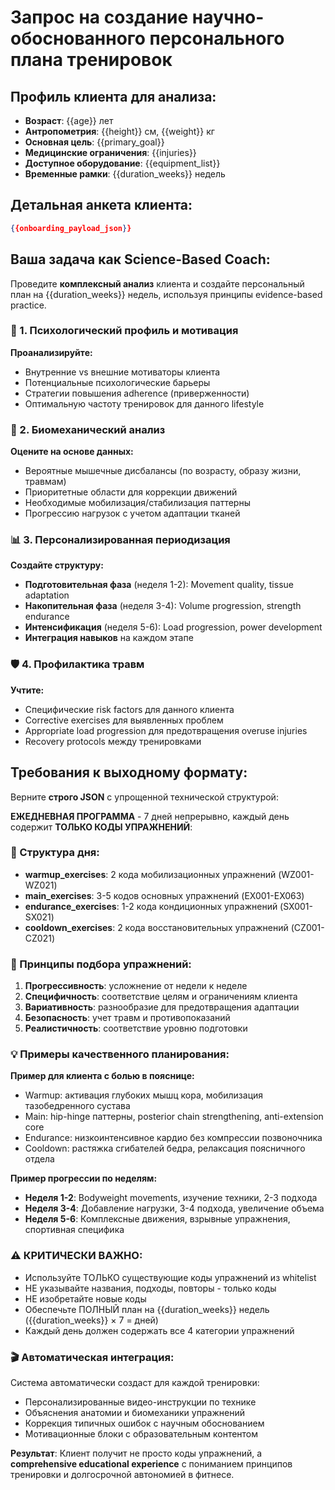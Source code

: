 # Запрос на создание научно-обоснованного персонального плана тренировок

## Профиль клиента для анализа:
- **Возраст**: {{age}} лет
- **Антропометрия**: {{height}} см, {{weight}} кг  
- **Основная цель**: {{primary_goal}}
- **Медицинские ограничения**: {{injuries}}
- **Доступное оборудование**: {{equipment_list}}
- **Временные рамки**: {{duration_weeks}} недель

## Детальная анкета клиента:
```json
{{onboarding_payload_json}}
```

## Ваша задача как Science-Based Coach:

Проведите **комплексный анализ** клиента и создайте персональный план на {{duration_weeks}} недель, используя принципы evidence-based practice.

### 🧠 1. Психологический профиль и мотивация
**Проанализируйте:**
- Внутренние vs внешние мотиваторы клиента
- Потенциальные психологические барьеры
- Стратегии повышения adherence (приверженности)
- Оптимальную частоту тренировок для данного lifestyle

### 🔬 2. Биомеханический анализ
**Оцените на основе данных:**
- Вероятные мышечные дисбалансы (по возрасту, образу жизни, травмам)
- Приоритетные области для коррекции движений
- Необходимые мобилизация/стабилизация паттерны
- Прогрессию нагрузок с учетом адаптации тканей

### 📊 3. Персонализированная периодизация
**Создайте структуру:**
- **Подготовительная фаза** (неделя 1-2): Movement quality, tissue adaptation
- **Накопительная фаза** (неделя 3-4): Volume progression, strength endurance  
- **Интенсификация** (неделя 5-6): Load progression, power development
- **Интеграция навыков** на каждом этапе

### 🛡️ 4. Профилактика травм
**Учтите:**
- Специфические risk factors для данного клиента
- Corrective exercises для выявленных проблем
- Appropriate load progression для предотвращения overuse injuries
- Recovery protocols между тренировками

## Требования к выходному формату:

Верните **строго JSON** с упрощенной технической структурой:

**ЕЖЕДНЕВНАЯ ПРОГРАММА** - 7 дней непрерывно, каждый день содержит **ТОЛЬКО КОДЫ УПРАЖНЕНИЙ**:

### 📝 Структура дня:
- **warmup_exercises**: 2 кода мобилизационных упражнений (WZ001-WZ021)
- **main_exercises**: 3-5 кодов основных упражнений (EX001-EX063)
- **endurance_exercises**: 1-2 кода кондиционных упражнений (SX001-SX021) 
- **cooldown_exercises**: 2 кода восстановительных упражнений (CZ001-CZ021)

### 🎯 Принципы подбора упражнений:
1. **Прогрессивность**: усложнение от недели к неделе
2. **Специфичность**: соответствие целям и ограничениям клиента
3. **Вариативность**: разнообразие для предотвращения адаптации
4. **Безопасность**: учет травм и противопоказаний
5. **Реалистичность**: соответствие уровню подготовки

### 💡 Примеры качественного планирования:

**Пример для клиента с болью в пояснице:**
- Warmup: активация глубоких мышц кора, мобилизация тазобедренного сустава
- Main: hip-hinge паттерны, posterior chain strengthening, anti-extension core
- Endurance: низкоинтенсивное кардио без компрессии позвоночника
- Cooldown: растяжка сгибателей бедра, релаксация поясничного отдела

**Пример прогрессии по неделям:**
- **Неделя 1-2**: Bodyweight movements, изучение техники, 2-3 подхода
- **Неделя 3-4**: Добавление нагрузки, 3-4 подхода, увеличение объема
- **Неделя 5-6**: Комплексные движения, взрывные упражнения, спортивная специфика

### ⚠️ КРИТИЧЕСКИ ВАЖНО:
- Используйте ТОЛЬКО существующие коды упражнений из whitelist
- НЕ указывайте названия, подходы, повторы - только коды
- НЕ изобретайте новые коды
- Обеспечьте ПОЛНЫЙ план на {{duration_weeks}} недель ({{duration_weeks}} × 7 = дней)
- Каждый день должен содержать все 4 категории упражнений

### 🎬 Автоматическая интеграция:
Система автоматически создаст для каждой тренировки:
- Персонализированные видео-инструкции по технике
- Объяснения анатомии и биомеханики упражнений  
- Коррекция типичных ошибок с научным обоснованием
- Мотивационные блоки с образовательным контентом

**Результат**: Клиент получит не просто коды упражнений, а **comprehensive educational experience** с пониманием принципов тренировки и долгосрочной автономией в фитнесе.
